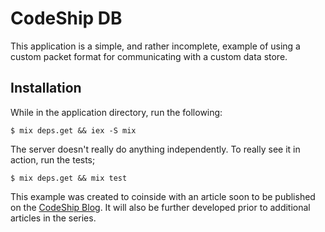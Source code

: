 # CodeShip DB

This application is a simple, and rather incomplete, example of using a custom packet format for communicating with a custom data store.

## Installation

While in the application directory, run the following:

```
$ mix deps.get && iex -S mix
```

The server doesn't really do anything independently. To really see it in action, run the tests;

```
$ mix deps.get && mix test
```

This example was created to coinside with an article soon to be published on the [CodeShip Blog](https://blog.codeship.com/).  It will also be further developed prior to additional articles in the series.